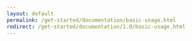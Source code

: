 ```yaml
---
layout: default
permalink: /get-started/documentation/basic-usage.html
redirect: /get-started/documentation/1.0/basic-usage.html
---
```

